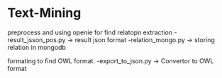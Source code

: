# Text-Mining

preprocess and using openie for find relatopn extraction
     -result_jsson_pos.py  -> result json format
     -relation_mongo.py    -> storing relation in mongodb
  
formating to find OWL format.
     -export_to_json.py    -> Convertor to OWL format